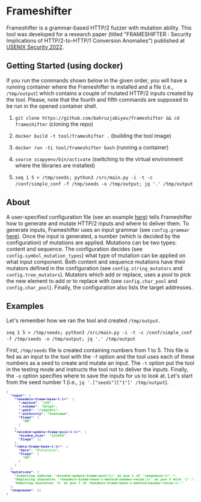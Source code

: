 # Frameshifter

Frameshifter is a grammar-based HTTP/2 fuzzer with mutation ability. This tool was developed for a research paper (titled "FRAMESHIFTER : Security Implications of HTTP/2-to-HTTP/1 Conversion Anomalies") published at [USENIX Security 2022](https://www.usenix.org/conference/usenixsecurity22/presentation/jabiyev).

## Getting Started (using docker)

If you run the commands shown below in the given order, you will have a running container where the Frameshifter is installed and a file (i.e., `/tmp/output`) which contains a couple of mutated HTTP/2 inputs created by the tool. Please, note that the fourth and fifth commands are supposed to be run in the opened container shell.

1. `git clone https://github.com/bahruzjabiyev/frameshifter && cd frameshifter` (cloning the repo)

2. `docker build -t tool/frameshifter .` (building the tool image)

3. `docker run -ti tool/frameshifter bash` (running a container)

4. `source scapyenv/bin/activate` (switching to the virtual environment where the libraries are installed)

5. `seq 1 5 > /tmp/seeds; python3 /src/main.py -i -t -c /conf/simple_conf -f /tmp/seeds -o /tmp/output; jq '.' /tmp/output`

## About
A user-specified configuration file (see an example [here](conf/simple_conf)) tells Frameshifter how to generate and mutate HTTP/2 inputs and where to deliver them. To generate inputs, Frameshifter uses an input grammar (see `config.grammar` [here](conf/simple_conf)). Once the input is generated, a number (which is decided by the configuration) of mutations are applied. Mutations can be two types: content and sequence. The configuration decides (see `config.symbol_mutation_types`) what type of mutation can be applied on what input component. Both content and sequence mutations have their mutators defined in the configuration (see `config.string_mutators` and `config.tree_mutators`). Mutators which add or replace, uses a pool to pick the new element to add or to replace with (see `config.char_pool` and `config.char_pool`). Finally, the configuration also lists the target addresses.

## Examples
Let's remember how we ran the tool and created `/tmp/output`.

`seq 1 5 > /tmp/seeds; python3 /src/main.py -i -t -c /conf/simple_conf -f /tmp/seeds -o /tmp/output; jq '.' /tmp/output`

First, `/tmp/seeds` file is created containing numbers from 1 to 5. This file is fed as an input to the tool with the `-f` option and the tool uses each of these numbers as a seed to create and mutate an input. The `-t` option put the tool in the testing mode and instructs the tool not to deliver the inputs. Finally, the `-o` option specifies where to save the inputs for us to look at. Let's start from the seed number 1 (i.e., `jq '.["seeds"]["1"]' /tmp/output`).

![](seed-1-input.png)
